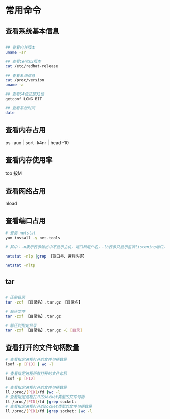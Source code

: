 # 常用命令

## 查看系统基本信息

```bash

## 查看内核版本
uname -sr

## 查看CentOS版本
cat /etc/redhat-release

## 查看系统信息
cat /proc/version
uname -a

## 查看64位还是32位
getconf LONG_BIT

## 查看系统时间
date

```

## 查看内存占用

ps -aux | sort -k4nr | head -10

## 查看内存使用率

top 按M

## 查看网络占用

nload

## 查看端口占用

```bash
# 安装 netstat
yum install -y net-tools

# 其中：-n表示表示输出中不显示主机，端口和用户名，-lb表示只显示监听listening端口，-t表示只显示tcp协议的端口，-p表示显示进程的PID和进程名称。

netstat -nlp |grep 【端口号、进程名等】

netstat -nltp
```

## tar

```bash

# 压缩目录
tar -zcf 【目录名】.tar.gz 【目录名】

# 解压文件
tar -zxf 【目录名】.tar.gz

# 解压到指定目录
tar -zxf 【目录名】.tar.gz -C [目录]

```

## 查看打开的文件句柄数量

```bash
# 查看指定进程打开的文件句柄数量
lsof -p [PID] | wc -l

# 查看指定进程所有打开的文件句柄
lsof -p [PID]

# 查看指定进程打开的文件句柄数量
ll /proc/[PID]/fd |wc -l
# 查看指定进程打开的socket类型的文件句柄
ll /proc/[PID]/fd |grep socket:
# 查看指定进程打开的socket类型的文件句柄数量
ll /proc/[PID]/fd |grep socket: |wc -l
```
